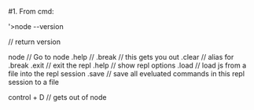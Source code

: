 

#1. From cmd:

'>node --version 

// return version

node  // Go to node
.help //
.break // this gets you out
.clear // alias for .break
.exit // exit the repl
.help // show repl options
.load // load js from a file into the repl session
.save // save all eveluated commands in this repl session to a file

control + D  // gets out of node
